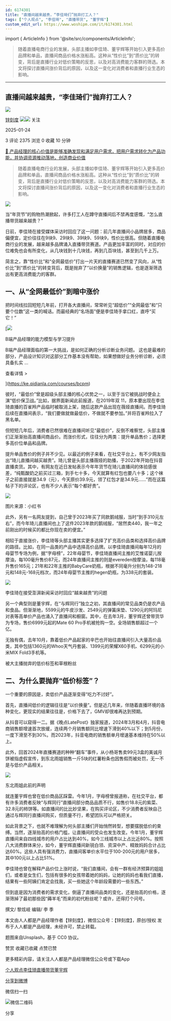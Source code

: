 ```yaml
---
id: 6174301
title: "直播间越来越贵，“李佳琦们”抛弃打工人？"
tags: ["个人观点", "李佳琦", "直播带货", "董宇辉"]
custom_edit_url: https://www.woshipm.com/it/6174301.html
---
```

import { ArticleInfo } from '@site/src/components/ArticleInfo';

<ArticleInfo
    author="锌刻度"
    authorLink="https://www.woshipm.com/u/1209497"
    published="2025-01-24"
    views={2375}
    comments={3}
    collects={0}
/>

> 随着直播电商行业的发展，头部主播如李佳琦、董宇辉等开始引入更多高价品牌和单品，直播间商品价格水涨船高。这种从“性价比”到“质价比”的转变，背后是直播行业对低价策略的反思，以及对高消费能力客群的筛选。本文将探讨直播间涨价背后的原因，以及这一变化对消费者和直播行业生态的影响。

---

## 直播间越来越贵，“李佳琦们”抛弃打工人？

[![](https://static.woshipm.com/view/woshipm_api_def_20240715095229_7918.png?imageView2/1/w/72/h/72/q/100)](https://www.woshipm.com/u/1209497)

[锌刻度](https://www.woshipm.com/u/1209497) ![](https://static.woshipm.com/tag/1122_1@2x.png)![](https://static.woshipm.com/tag/2104_1@2x.png) 关注

2025-01-24

3 评论 2375 浏览 0 收藏 10 分钟

[🔗 产品经理的核心价值是能够准确发现和满足用户需求，把用户需求转化为产品功能，并协调资源推动落地，创造商业价值](https://ke.qidianla.com/courses/90pm)

> 随着直播电商行业的发展，头部主播如李佳琦、董宇辉等开始引入更多高价品牌和单品，直播间商品价格水涨船高。这种从“性价比”到“质价比”的转变，背后是直播行业对低价策略的反思，以及对高消费能力客群的筛选。本文将探讨直播间涨价背后的原因，以及这一变化对消费者和直播行业生态的影响。

![](https://image.woshipm.com/2024/05/30/5a806414-1e5c-11ef-9ed9-00163e142b65.png)

当“年货节”的购物热潮掀起，许多打工人在蹲守直播间后不禁再度感慨，“怎么直播带货越来越贵？”

日前，李佳琦在接受媒体采访时回应了这一问题：前几年直播间小品牌居多，商品偏便宜，定价往往在9块9、29块9、39块9、59块9，性价比很高。但随着直播电商行业的发展，越来越多品牌涌入直播带货赛道。产品更加丰富的同时，对应的价位难免也会有所变化，从几块钱到十几块钱，再到几百块钱，甚至到几千上万。

简言之，靠“性价比”和“全网最低价”打出一片天的直播赛道已然变了风向，从“性价比”到“质价比”的转变背后，既是抛弃了“以价换量”的销售逻辑，也是逐渐筛选出有更高消费能力的客群。

## 一、从“全网最低价”到暗中涨价

把时间线拉回短短几年前，打开各大直播间，常常听见“超低价”“全网最低”和“只要个位数”这一类的喊话。而最经典的“名场面”便是李佳琦手拿口红，直呼“买它！”

[![](https://image.woshipm.com/2023/08/02/1554eea8-30e3-11ee-88e7-00163e0b5ff3.png)

B端产品经理的能力模型与学习提升

B端产品经理面临的第一大挑战，是如何正确的分析诊断业务问题。 这也是最难的部分，产品设计知识对这部分工作基本没有帮助，如果想做好业务分析诊断，必须具备扎实 ...

查看详情 >

](https://ke.qidianla.com/courses/bcpm)

彼时，“最低价”曾是超级头部主播的核心优势之一，以至于当它被挑战时便会上演“低价保卫战。”比如，据界面新闻此前报道，在2019年双 11，原本要出现在李佳琦直播的百雀羚产品临时被取消上架，随后这款产品出现在薇娅直播间。而李佳琦后续在直播间表示，“我们要做就做最低价，不做就不要参加。”并将百雀羚拉入了黑名单。

但短短几年后，消费者已然很难在直播间听见“最低价”，反倒不难察觉，头部主播们正渐渐抬高直播间商品价。而涨价形式，往往分为两类：提升单品售价；选择更多高价位单品和品牌。

提升单品售价的例子并不少见。以最近的例子来看，在社交平台上，有不少网友指出“琦儿直播间越买越贵”。琦儿曾是头部主播薇娅的助播，于2022年开始在抖音直播卖货。其中，有网友在近日发帖表示今年年货节在琦儿直播间的体验感很差，“纯甄酸奶之前买过三箱，到手七十多，今天就算有红包也要八十多；这个袜子之前直接就是34.9（元），今天原价39.9元，领了红包才是34.9元……”而在这篇帖子下的评论区，也有不少人表示“每个都好贵”。

![](https://image.woshipm.com/2025/01/24/1ca75346-da2c-11ef-9ce7-00163e09d72f.png)

图片来源：小红书

此外，另有一名网友提到，自己曾于2023年买了同款鹅绒服，当时“到手310元左右”，而今年琦儿直播间也上了这件2023年款的鹅绒服，“居然卖440，我一年之前刚出的时候买的都比你现在卖的便宜。”

相较于直接涨价，李佳琦等头部主播其实更多选择了扩充高价品类和选择高价品牌的路径。比如，在同一品类的产品中选择高价品牌。以李佳琦直播间每年12月的母婴节专场为例，据“字母榜”，22年母婴节，李佳琦直播间主推的艾惟诺婴儿按摩油，每100毫升售价87元，而24年直播间主推的则是evereden按摩油，每118毫升售价165元；21年和22年主推的BabyCare奶瓶，根据不同毫升分别为148-218元和148元-168元档次，而24年母婴节主推的hegen奶瓶，为338元的套装。

![](https://image.woshipm.com/2025/01/24/1d6253ee-da2c-11ef-9ce7-00163e09d72f.png)

李佳琦在接受澎湃新闻采访时回应“越来越贵”的问题

另一个典型则是董宇辉，在“与辉同行”独立之初，其直播间的常见品类仍是农产品和食品。但渐渐地，5599元的牛皮沙发、2549元的弹簧床垫、1290元的阿玛尼对表等高单价产品也涌入了直播间和橱窗。其中，在去年3月，董宇辉还曾带货华为专场，售价6999元起的Mate 60 Pro手机被抢购一空。全场销售额超过一个亿。

无独有偶，去年10月，靠着低价产品起家的辛巴也开始往直播间引入大量高价品类，其中包括1360元的Whoo天气丹套装、1399元的荣耀X60手机、6299元的小米MIX Fold3手机等。

被大主播抛弃的低价标签和草根粉丝

## 二、为什么要抛弃“低价标签”？

一个重要的原因是，卖低价产品逐渐变得“吃力不讨好”。

首先，直播间低价的逻辑往往是“以价换量”。但是近几年来，伴随着直播环境的各种变化，更现实的结果往往是，价格下去了，GMV却很难再达到预期。

从抖音可以窥得一二。据《晚点LatePost》独家报道，2024年3月和4月，抖音电商销售额增速首次放缓，连续两个月销售额同比增速下滑到40%以下；到5月份，一度下滑至不到30%。而2023年，抖音电商的销售额单月增速基本维持在50%以上。

此外，回首2024年直播赛道的种种“翻车”事件，从小杨哥售卖99元3盒的美诚月饼被指虚假宣传，到东北雨姐销售一斤5块的红薯粉条也因售假而被处罚，无一不是与低价产品相关。

![](https://image.woshipm.com/2025/01/24/1e61ec1e-da2c-11ef-9ce7-00163e09d72f.png)

东北雨姐此前的声明

就连董宇辉也曾在低价商品区踩雷。今年1月，字母榜曾报道称，在社交平台，都有许多消费者反映“与辉同行”直播间部分商品品质不行，如售价18.8元的紫菜、32.8元的柿饼等。如直播间的比比妙坚果，在购买评论区，不少消费者反映自己通过与辉同行直播间购买，但质量不行，希望团队可以严格把关。

如此背景之下，也就不难理解为何头部主播们开始悄然转型，想要摆脱低价的束缚。当然，逐渐抬高的价格门槛，让直播间的受众也发生改变。今年1月，董宇辉直播间来自四线城市的用户占比达到40%，如今三线城市以上占比近80%。按照八大消费群体来分，如今，董宇辉直播间新锐白领、资深中产、精致妈妈合计占比达60%。这些人具有强消费力，直播间客单价水平位于100-200元的用户居多，其中100元以上占比51%。

李佳琦也曾在解释产品价位上涨时说，“我们直播间，会有一群有经济预算的姐姐们，或者是女生们，包括有很多的女孩带着她的妈妈，让她的妈妈也看我们直播，结果有一些阿姨们肯定会找我，买一些她这个年龄段需要的一些东西。”

但到底是因为消费者的需求变化，倒逼了直播间品类的变化，还是抬高的价格，逐渐筛掉了最初那些因“薅羊毛”而来的初代粉丝呢？或许，还得打个问号。

撰文/ 黎炫岐 编辑/ 李 季

本文由人人都是产品经理作者【锌刻度】，微信公众号：【锌刻度】，原创/授权 发布于人人都是产品经理，未经许可，禁止转载。

题图来自Unsplash，基于 CC0 协议。

赞赏 收藏已收藏 点赞已赞

更多精彩内容，请关注人人都是产品经理微信公众号或下载App

[个人观点](https://www.woshipm.com/tag/%e4%b8%aa%e4%ba%ba%e8%a7%82%e7%82%b9)[李佳琦](https://www.woshipm.com/tag/%e6%9d%8e%e4%bd%b3%e7%90%a6)[直播带货](https://www.woshipm.com/tag/%e7%9b%b4%e6%92%ad%e5%b8%a6%e8%b4%a7)[董宇辉](https://www.woshipm.com/tag/%e8%91%a3%e5%ae%87%e8%be%89)

[分享到微博](https://service.weibo.com/share/share.php?appkey=2775287854&title=直播间越来越贵，“李佳琦们”抛弃打工人？&url=https://www.woshipm.com/it/6174301.html&pic=https://image.woshipm.com/2024/05/30/5a806414-1e5c-11ef-9ed9-00163e142b65.png)

微信扫一扫

![微信二维码](https://api.pwmqr.com/qrcode/create/?url=https://www.woshipm.com/it/6174301.html)

分享